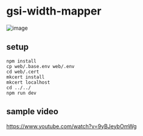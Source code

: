 # gsi-width-mapper
![image](https://github.com/user-attachments/assets/87ed9230-618e-455b-9b75-b52333bfdc70)


## setup

```
npm install
cp web/.base.env web/.env
cd web/.cert
mkcert install
mkcert localhost
cd ../../
npm run dev
```

## sample video

https://www.youtube.com/watch?v=9yBJeybOmWg
